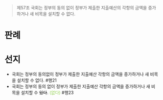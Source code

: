 > 제57조
> 국회는 정부의 동의 없이 정부가 제출한 지출예산의 각항의 금액을 증가하거나 새 비목을 설치할 수 없다.

# 판례
# 선지
- 국회는 정부의 동의없이 정부가 제출한 지출예산 각항의 금액을 증가하거나 새 비목을 설치할 수 없다. #행21
- 국회는 정부의 동의 없이 정부가 제출한 지출예산 각항의 금액을 증가하거나 새 비목을 설치할 수 ~~있다~~. <font color="#92d050">(없다)</font> #행23